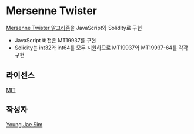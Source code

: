 # Mersenne Twister
[Mersenne Twister 알고리즘](https://en.wikipedia.org/wiki/Mersenne_Twister)을 JavaScript와 Solidity로 구현

- JavaScript 버전은 MT19937를 구현
- Solidity는 int32와 int64를 모두 지원하므로 MT19937와 MT19937-64를 각각 구현

## 라이센스
[MIT](LICENSE)

## 작성자
[Young Jae Sim](https://github.com/Hanul)
